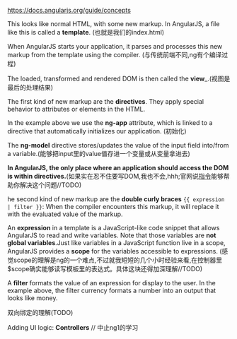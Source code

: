 https://docs.angularjs.org/guide/concepts

This looks like normal HTML, with some new markup. In AngularJS, a file like this is called a __template__. (也就是我们的index.html)

When AngularJS starts your application, it parses and processes this new markup from the template using the compiler. (与传统前端不同,ng有个编译过程)

 The loaded, transformed and rendered DOM is then called the __view___.(视图是最后的处理结果)

 The first kind of new markup are the __directives__. They apply special behavior to attributes or elements in the HTML.

 In the example above we use the __ng-app__ attribute, which is linked to a directive that automatically initializes our application. (初始化)

The __ng-model__ directive stores/updates the value of the input field into/from a variable.(能够把input里的value值存进一个变量或从变量拿进去)

 __In AngularJS, the only place where an application should access the DOM is within directives.__(如果实在忍不住要写DOM,我也不会,hhh;官网说[指令](https://docs.angularjs.org/guide/directive)能够帮助你解决这个问题//TODO)

 he second kind of new markup are the __double curly braces__ `{{ expression | filter }}`: When the compiler encounters this markup, it will replace it with the evaluated value of the markup. 

 An __expression__ in a template is a JavaScript-like code snippet that allows AngularJS to read and write variables. Note that those variables are __not global variables__.Just like variables in a JavaScript function live in a scope, AngularJS provides a __scope__ for the variables accessible to expressions. (感觉scope的理解是ng的一个难点,不过就我短短的几个小时经验来看,在控制器里$scope确实能够读写模板里的表达式。具体这块还得加深理解//TODO)

A __filter__ formats the value of an expression for display to the user. In the example above, the filter currency formats a number into an output that looks like money.  

双向绑定的理解(TODO)

Adding UI logic: __Controllers__ // 中止ng1的学习


